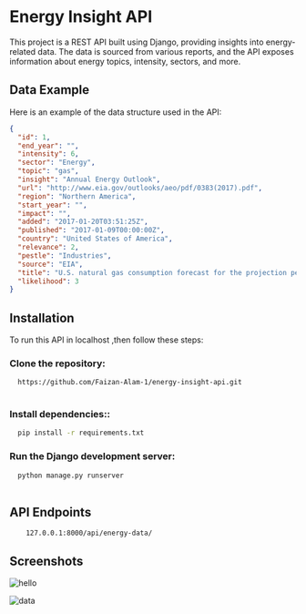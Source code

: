 
# Energy Insight API

This project is a REST API built using Django, providing insights into energy-related data. The data is sourced from various reports, and the API exposes information about energy topics, intensity, sectors, and more.

## Data Example

Here is an example of the data structure used in the API:

```json
{
  "id": 1,
  "end_year": "",
  "intensity": 6,
  "sector": "Energy",
  "topic": "gas",
  "insight": "Annual Energy Outlook",
  "url": "http://www.eia.gov/outlooks/aeo/pdf/0383(2017).pdf",
  "region": "Northern America",
  "start_year": "",
  "impact": "",
  "added": "2017-01-20T03:51:25Z",
  "published": "2017-01-09T00:00:00Z",
  "country": "United States of America",
  "relevance": 2,
  "pestle": "Industries",
  "source": "EIA",
  "title": "U.S. natural gas consumption forecast for the projection period.",
  "likelihood": 3
}
``` 


## Installation

To run this API in localhost ,then  follow these steps:

### Clone the repository:

```bash
  https://github.com/Faizan-Alam-1/energy-insight-api.git
  
```


### Install dependencies::

```bash
  pip install -r requirements.txt

```

### Run the Django development server:

```bash
  python manage.py runserver
    
```
    
    


## API Endpoints

```http
    127.0.0.1:8000/api/energy-data/
```




## Screenshots

![hello](https://github.com/Faizan-Alam-1/Python_Raam/assets/51821426/669b5d95-4cdd-4b04-b2b8-5d2508d30a5e)

![data](https://github.com/Faizan-Alam-1/Python_Raam/assets/51821426/717efe3f-8a39-4693-a98f-c12dbb6e9896)

